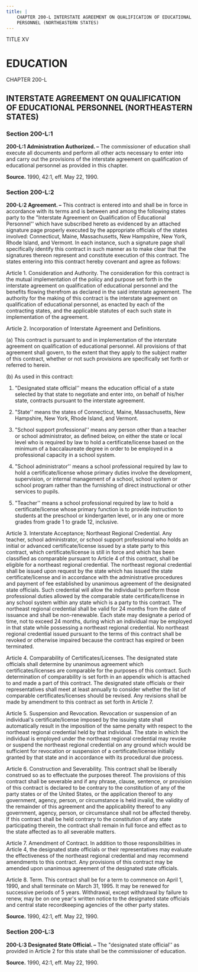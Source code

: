 ```yaml
---
title: |
    CHAPTER 200-L INTERSTATE AGREEMENT ON QUALIFICATION OF EDUCATIONAL
    PERSONNEL (NORTHEASTERN STATES)
---
```


TITLE XV
                                             
EDUCATION
=========

CHAPTER 200-L
                                             
INTERSTATE AGREEMENT ON QUALIFICATION OF EDUCATIONAL PERSONNEL (NORTHEASTERN STATES)
------------------------------------------------------------------------------------

### Section 200-L:1

 **200-L:1 Administration Authorized. –** The commissioner of
education shall execute all documents and perform all other acts
necessary to enter into and carry out the provisions of the interstate
agreement on qualification of educational personnel as provided in this
chapter.

**Source.** 1990, 42:1, eff. May 22, 1990.

### Section 200-L:2

 **200-L:2 Agreement. –** This contract is entered into and shall be
in force in accordance with its terms and is between and among the
following states party to the "Interstate Agreement on Qualification of
Educational Personnel'' which have subscribed hereto as evidenced by an
attached signature page properly executed by the appropriate officials
of the states involved: Connecticut, Maine, Massachusetts, New
Hampshire, New York, Rhode Island, and Vermont. In each instance, such a
signature page shall specifically identify this contract in such manner
as to make clear that the signatures thereon represent and constitute
execution of this contract. The states entering into this contract
hereby covenant and agree as follows:
                                             
 Article 1. Consideration and Authority. The consideration for this
contract is the mutual implementation of the policy and purpose set
forth in the interstate agreement on qualification of educational
personnel and the benefits flowing therefrom as declared in the said
interstate agreement. The authority for the making of this contract is
the interstate agreement on qualification of educational personnel, as
enacted by each of the contracting states, and the applicable statutes
of each such state in implementation of the agreement.
                                             
 Article 2. Incorporation of Interstate Agreement and Definitions.
                                             
 (a) This contract is pursuant to and in implementation of the
interstate agreement on qualification of educational personnel. All
provisions of that agreement shall govern, to the extent that they apply
to the subject matter of this contract, whether or not such provisions
are specifically set forth or referred to herein.
                                             
 (b) As used in this contract:
                                             
 1. "Designated state official'' means the education official
of a state selected by that state to negotiate and enter into, on behalf
of his/her state, contracts pursuant to the interstate agreement.
                                             
 2. "State'' means the states of Connecticut, Maine,
Massachusetts, New Hampshire, New York, Rhode Island, and Vermont.
                                             
 3. "School support professional'' means any person other than
a teacher or school administrator, as defined below, on either the state
or local level who is required by law to hold a certificate/license
based on the minimum of a baccalaureate degree in order to be employed
in a professional capacity in a school system.
                                             
 4. "School administrator'' means a school professional
required by law to hold a certificate/license whose primary duties
involve the development, supervision, or internal management of a
school, school system or school program rather than the furnishing of
direct instructional or other services to pupils.
                                             
 5. "Teacher'' means a school professional required by law to
hold a certificate/license whose primary function is to provide
instruction to students at the preschool or kindergarten level, or in
any one or more grades from grade 1 to grade 12, inclusive.
                                             
 Article 3. Interstate Acceptance; Northeast Regional Credential. Any
teacher, school administrator, or school support professional who holds
an initial or advanced certificate/license issued by a state party to
this contract, which certificate/license is still in force and which has
been classified as comparable pursuant to Article 4 of this contract,
shall be eligible for a northeast regional credential. The northeast
regional credential shall be issued upon request by the state which has
issued the state certificate/license and in accordance with the
administrative procedures and payment of fee established by unanimous
agreement of the designated state officials. Such credential will allow
the individual to perform those professional duties allowed by the
comparable state certificate/license in any school system within any
state which is a party to this contract. The northeast regional
credential shall be valid for 24 months from the date of issuance and
shall be non-renewable. Each state may designate a period of time, not
to exceed 24 months, during which an individual may be employed in that
state while possessing a northeast regional credential. No northeast
regional credential issued pursuant to the terms of this contract shall
be revoked or otherwise impaired because the contract has expired or
been terminated.
                                             
 Article 4. Comparability of Certificates/Licenses. The designated
state officials shall determine by unanimous agreement which
certificates/licenses are comparable for the purposes of this contract.
Such determination of comparability is set forth in an appendix which is
attached to and made a part of this contract. The designated state
officials or their representatives shall meet at least annually to
consider whether the list of comparable certificates/licenses should be
revised. Any revisions shall be made by amendment to this contract as
set forth in Article 7.
                                             
 Article 5. Suspension and Revocation. Revocation or suspension of an
individual's certificate/license imposed by the issuing state shall
automatically result in the imposition of the same penalty with respect
to the northeast regional credential held by that individual. The state
in which the individual is employed under the northeast regional
credential may revoke or suspend the northeast regional credential on
any ground which would be sufficient for revocation or suspension of a
certificate/license initially granted by that state and in accordance
with its procedural due process.
                                             
 Article 6. Construction and Severability. This contract shall be
liberally construed so as to effectuate the purposes thereof. The
provisions of this contract shall be severable and if any phrase,
clause, sentence, or provision of this contract is declared to be
contrary to the constitution of any of the party states or of the United
States, or the application thereof to any government, agency, person, or
circumstance is held invalid, the validity of the remainder of this
agreement and the applicability thereof to any government, agency,
person, or circumstance shall not be affected thereby. If this contract
shall be held contrary to the constitution of any state participating
therein, the contract shall remain in full force and effect as to the
state affected as to all severable matters.
                                             
 Article 7. Amendment of Contract. In addition to those
responsibilities in Article 4, the designated state officials or their
representatives may evaluate the effectiveness of the northeast regional
credential and may recommend amendments to this contract. Any provisions
of this contract may be amended upon unanimous agreement of the
designated state officials.
                                             
 Article 8. Term. This contract shall be for a term to commence on
April 1, 1990, and shall terminate on March 31, 1995. It may be renewed
for successive periods of 5 years. Withdrawal, except withdrawal by
failure to renew, may be on one year's written notice to the designated
state officials and central state recordkeeping agencies of the other
party states.

**Source.** 1990, 42:1, eff. May 22, 1990.

### Section 200-L:3

 **200-L:3 Designated State Official. –** The "designated state
official'' as provided in Article 2 for this state shall be the
commissioner of education.

**Source.** 1990, 42:1, eff. May 22, 1990.
